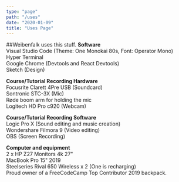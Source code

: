 ```yaml
---
type: "page"
path: "/uses"
date: "2020-01-09"
title: "Uses Page"
---
```


##Weibenfalk uses this stuff.
**Software**  
Visual Studio Code (Theme: One Monokai 80s, Font: Operator Mono)  
Hyper Terminal  
Google Chrome (Devtools and React Devtools)  
Sketch (Design)  

**Course/Tutorial Recording Hardware**  
Focusrite Clarett 4Pre USB (Soundcard)  
Sontronic STC-3X (Mic)  
Røde boom arm for holding the mic  
Logitech HD Pro c920 (Webcam)

**Course/Tutorial Recording Software**  
Logic Pro X (Sound editing and music creation)  
Wondershare Filmora 9 (Video editing)  
OBS (Screen Recording)  

**Computer and equipment**  
2 x HP Z27 Monitors 4k 27"   
MacBook Pro 15" 2019   
Steelseries Rival 650 Wireless x 2 (One is recharging)  
Proud owner of a FreeCodeCamp Top Contributor 2019 backpack.